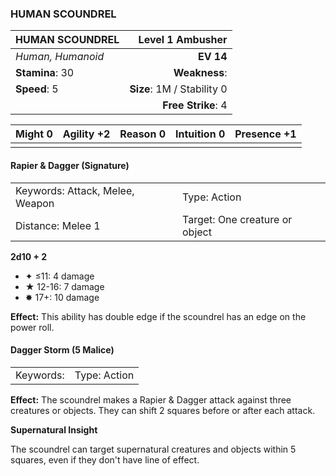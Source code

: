 ### HUMAN SCOUNDREL

| HUMAN SCOUNDREL   |       **Level 1 Ambusher** |
| :---------------- | -------------------------: |
| *Human, Humanoid* |                  **EV 14** |
| **Stamina**: 30   |              **Weakness**: |
| **Speed**: 5      | **Size**: 1M / Stability 0 |
|                   |         **Free Strike**: 4 |

| **Might** 0 | **Agility** +2 | **Reason** 0 | **Intuition** 0 | **Presence** +1 |
| ----------- | -------------- | ------------ | --------------- | --------------- |
|             |                |              |                 |                 |

#### Rapier & Dagger (Signature)

|                                 |                                |
| :------------------------------ | :----------------------------- |
| Keywords: Attack, Melee, Weapon | Type: Action                   |
| Distance: Melee 1               | Target: One creature or object |

**2d10 + 2**

- ✦ ≤11: 4 damage
- ★ 12-16: 7 damage
- ✸ 17+: 10 damage

**Effect:** This ability has double edge if the scoundrel has an edge on the power roll.

#### Dagger Storm (5 Malice)

|           |              |
| :-------- | :----------- |
| Keywords: | Type: Action |

**Effect:** The scoundrel makes a Rapier & Dagger attack against three creatures or objects. They can shift 2 squares before or after each attack.

**Supernatural Insight**

The scoundrel can target supernatural creatures and objects within 5 squares, even if they don't have line of effect.
